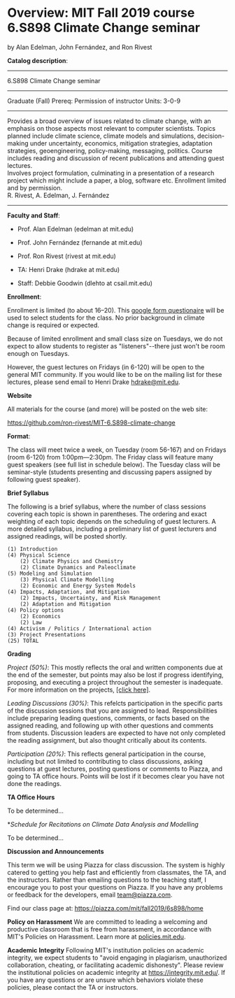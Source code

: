 # Overview: MIT Fall 2019 course 6.S898 Climate Change seminar

by Alan Edelman, John Fernández, and Ron Rivest


**Catalog description**:

______
6.S898 Climate Change seminar
______
Graduate (Fall) 
Prereq: Permission of instructor 
Units: 3-0-9 
______ 
Provides a broad overview of issues related to climate change, with an emphasis
on those aspects most relevant to computer scientists.  Topics planned include climate science, 
climate models and simulations, decision-making under uncertainty, economics, mitigation 
strategies, adaptation strategies, geoengineering, policy-making, messaging, politics.  Course includes
reading and discussion of recent publications and attending guest lectures.  
Involves project formulation, culminating in a presentation of a research project which might include a paper, a blog, software etc.
Enrollment limited and by permission.\
R. Rivest, A. Edelman, J. Fern&#xE1;ndez
______

**Faculty and Staff**:

* Prof. Alan Edelman (edelman at mit.edu)

* Prof. John Fernández (fernande at mit.edu)

* Prof. Ron Rivest (rivest at mit.edu)

* TA: Henri Drake (hdrake at mit.edu)

* Staff: Debbie Goodwin (dlehto at csail.mit.edu)

**Enrollment**:

Enrollment is limited (to about 16–20). This [google form questionaire](https://forms.gle/N9iSj8a5VWyPhACE8) will be used to select students for the class.  No prior background in climate change is required or expected.

Because of limited enrollment and small class size on Tuesdays, we do not expect to allow students
to register as "listeners"--there just won't be room enough on Tuesdays.  

However, the guest lectures on Fridays (in 6-120) will be open to the general MIT community.  If you would like
to be on the mailing list for these lectures, please send email to Henri Drake <hdrake@mit.edu>.

**Website**

All materials for the course (and more) will be posted on the web site:

https://github.com/ron-rivest/MIT-6.S898-climate-change

**Format**:

The class will meet twice a week, on Tuesday (room 56-167) and on Fridays (room 6-120) from 1:00pm—2:30pm.
The Friday class will feature many guest speakers (see full list in schedule below).
The Tuesday class will be seminar-style (students presenting and discussing papers assigned by following guest speaker).

**Brief Syllabus**

The following is a brief syllabus, where the number of class sessions covering each topic is shown in parentheses. The ordering and exact weighting of each topic depends on the scheduling of guest lecturers. A more detailed syllabus, including a preliminary list of guest lecturers and assigned readings, will be posted shortly.

    (1) Introduction
    (4) Physical Science
        (2) Climate Physics and Chemistry
        (2) Climate Dynamics and Paleoclimate
    (5) Modeling and Simulation
        (3) Physical Climate Modelling
        (2) Economic and Energy System Models
    (4) Impacts, Adaptation, and Mitigation
        (2) Impacts, Uncertainty, and Risk Management
        (2) Adaptation and Mitigation
    (4) Policy options
        (2) Economics
        (2) Law
    (4) Activism / Politics / International action
    (3) Project Presentations
    (25) TOTAL

**Grading**

*Project (50%)*: This mostly reflects the oral and written components due at the end of the semester, but points may also be lost if progress identifying, proposing, and executing a project throughout the semester is inadequate. For more information on the projects, [[click here]](https://github.com/ron-rivest/MIT-6.S898-climate-change/blob/master/projects.md).

*Leading Discussions (30%)*: This refelcts participation in the specific parts of the discussion sessions that you are assigned to lead. Responsibilities include preparing leading questions, comments, or facts based on the assigned reading, and following up with other questions and comments from students. Discussion leaders are expected to have not only completed the reading assignment, but also thought critically about its contents.

*Participation (20%)*: This reflects general participation in the course, including but not limited to contributing to class discussions, asking questions at guest lectures, posting questions or comments to Piazza, and going to TA office hours. Points will be lost if it becomes clear you have not done the readings.

**TA Office Hours**

To be determined...

**Schedule for Recitations on Climate Data Analysis and Modelling*

To be determined...

**Discussion and Announcements**

This term we will be using Piazza for class discussion. The system is highly catered to getting you help fast and efficiently from classmates, the TA, and the instructors. Rather than emailing questions to the teaching staff, I encourage you to post your questions on Piazza. If you have any problems or feedback for the developers, email team@piazza.com.

Find our class page at: https://piazza.com/mit/fall2019/6s898/home

**Policy on Harassment**
We are committed to leading a welcoming and productive classroom that is free from harassment, in accordance with MIT's Policies on Harassment. Learn more at [policies.mit.edu](https://policies.mit.edu/policies-procedures/90-relations-and-responsibilities-within-mit-community/94-harassment).

**Academic Integrity**
Following MIT's institution policies on academic integrity, we expect students to "avoid engaging in plagiarism, unauthorized collaboration, cheating, or facilitating academic dishonesty". Please review the institutional policies on academic integrity at https://integrity.mit.edu/. If you have any questions or are unsure which behaviors violate these policies, please contact the TA or instructors.
